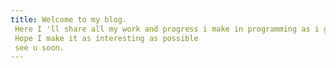 ```yaml
---
title: Welcome to my blog.
 Here I 'll share all my work and progress i make in programming as i go.
 Hope I make it as interesting as possible 
 see u soon.
---
```


